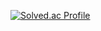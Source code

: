 
[![Solved.ac Profile](http://mazassumnida.wtf/api/v2/generate_badge?boj=ocxh0)](https://solved.ac/ocxh0/)

